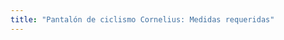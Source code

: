 ```yaml
---
title: "Pantalón de ciclismo Cornelius: Medidas requeridas"
---
```


<PatternMeasurements pattern='cornelius' />
